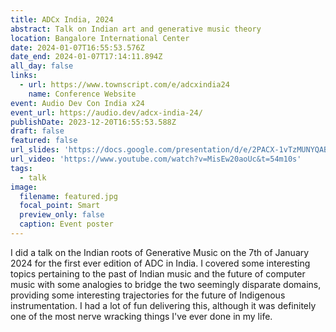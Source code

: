 ```yaml
---
title: ADCx India, 2024
abstract: Talk on Indian art and generative music theory
location: Bangalore International Center
date: 2024-01-07T16:55:53.576Z
date_end: 2024-01-07T17:14:11.894Z
all_day: false
links:
  - url: https://www.townscript.com/e/adcxindia24
    name: Conference Website
event: Audio Dev Con India x24
event_url: https://audio.dev/adcx-india-24/
publishDate: 2023-12-20T16:55:53.588Z
draft: false
featured: false
url_slides: 'https://docs.google.com/presentation/d/e/2PACX-1vTzMUNYQABCrlJPDiMXacUqf5JMa1ailn1upFAiS2xf657YZor9vBu9lg9Fols9oA/pub?start=false&loop=false&delayms=3000'
url_video: 'https://www.youtube.com/watch?v=MisEw20aoUc&t=54m10s'
tags:
  - talk
image:
  filename: featured.jpg
  focal_point: Smart
  preview_only: false
  caption: Event poster
---
```

I did a talk on the Indian roots of Generative Music on the 7th of January 2024 for the first ever edition of ADC in India. I covered some interesting topics pertaining to the past of Indian music and the 
future of computer music with some analogies to bridge the two seemingly disparate domains, providing some interesting trajectories for the future of Indigenous instrumentation. I had a lot of fun 
delivering this, although it was definitely one of the most nerve wracking things I've ever done in my life.
